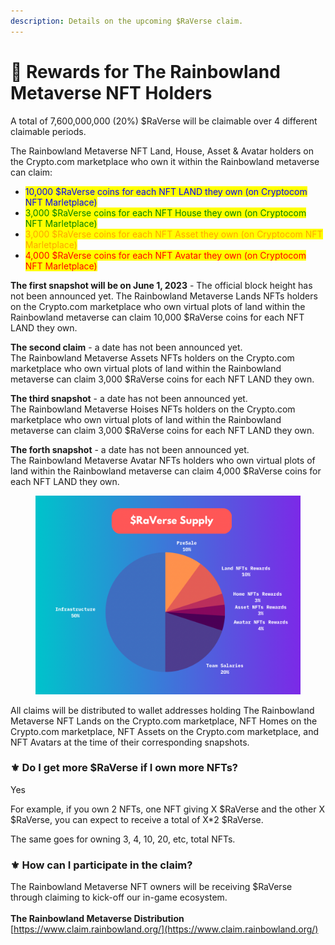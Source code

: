 ```yaml
---
description: Details on the upcoming $RaVerse claim.
---
```


# 🎁 Rewards for The Rainbowland Metaverse NFT Holders

A total of 7,600,000,000 (20%) $RaVerse will be claimable over 4 different claimable periods.

The Rainbowland Metaverse NFT Land, House, Asset & Avatar holders on the Crypto.com marketplace who own it within the Rainbowland metaverse can claim:

* <mark style="color:blue;">10,000 $RaVerse coins for each NFT LAND they own (on Cryptocom NFT Marletplace)</mark>
* <mark style="color:green;">3,000 $RaVerse coins for each NFT House they own (on Cryptocom NFT Marletplace)</mark>
* <mark style="color:orange;">3,000 $RaVerse coins for each NFT Asset they own (on Cryptocom NFT Marletplace)</mark>
* <mark style="color:red;">4,000 $RaVerse coins for each NFT Avatar they own (on Cryptocom NFT Marletplace)</mark>

**The first snapshot will be on June 1, 2023** - The official block height has not been announced yet. The Rainbowland Metaverse Lands NFTs holders on the Crypto.com marketplace who own virtual plots of land within the Rainbowland metaverse can claim 10,000 $RaVerse coins for each NFT LAND they own.

**The second claim** - a date has not been announced yet.\
The Rainbowland Metaverse Assets NFTs holders on the Crypto.com marketplace who own virtual plots of land within the Rainbowland metaverse can claim 3,000 $RaVerse coins for each NFT LAND they own.

**The third snapshot** - a date has not been announced yet.\
The Rainbowland Metaverse Hoises NFTs holders on the Crypto.com marketplace who own virtual plots of land within the Rainbowland metaverse can claim 3,000 $RaVerse coins for each NFT LAND they own.

**The forth snapshot** -  a date has not been announced yet.\
The Rainbowland Metaverse Avatar NFTs holders who own virtual plots of land within the Rainbowland metaverse can claim 4,000 $RaVerse coins for each NFT LAND they own.

<figure><img src="../.gitbook/assets/$RaVerse Supply 2.png" alt=""><figcaption></figcaption></figure>

All claims will be distributed to wallet addresses holding The Rainbowland Metaverse NFT Lands on the Crypto.com marketplace, NFT Homes on the Crypto.com marketplace, NFT Assets on the Crypto.com marketplace, and NFT Avatars at the time of their corresponding snapshots.&#x20;

### ⚜️ Do I get more $RaVerse if I own more NFTs?

Yes

For example, if you own 2 NFTs, one NFT giving X $RaVerse and the other X $RaVerse, you can expect to receive a total of X\*2 $RaVerse.

The same goes for owning 3, 4, 10, 20, etc, total NFTs.

### ⚜️ How can I participate in the claim?

The Rainbowland Metaverse NFT owners will be receiving $RaVerse through claiming to kick-off our in-game ecosystem.\
\
**The Rainbowland Metaverse Distribution**\
[https://www.claim.rainbowland.org/](https://www.claim.rainbowland.org/)
